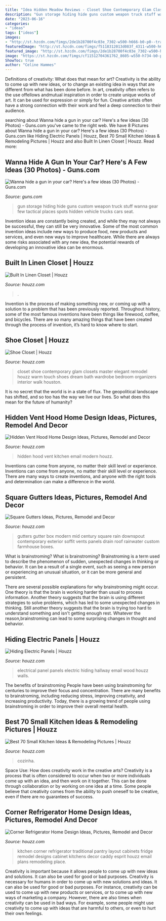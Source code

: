 ```yaml
---
title: "Idea Hidden Meadow Reviews - Closet Shoe Contemporary Glam Closets Master Elegant Remodel Houzz Warm Touch Shoes Dream Bath Wardrobe Bedroom Organizers Interior Walk Houston"
description: "Gun storage hiding hide guns custom weapon truck stuff wanna gear few tactical places spots hidden vehicle trucks cars seat"
date: "2023-06-16"
categories:
- "ideas"
tags: ["ideas"]
images:
- "http://st.hzcdn.com/fimgs/2de1b28700f4c03e_7302-w500-h666-b0-p0--traditional-kitchen.jpg"
featuredImage: "http://st.hzcdn.com/fimgs/f5118312013d083f_4311-w500-h666-b0-p0--modern-kitchen.jpg"
featured_image: "http://st.hzcdn.com/fimgs/2de1b28700f4c03e_7302-w500-h666-b0-p0--traditional-kitchen.jpg"
image: "https://st.hzcdn.com/fimgs/cf11512704361762_8605-w550-h734-b0-p0--traditional-kitchen.jpg"
ShowToc: true
author: "Celine Hammes"
---
```



Definitions of creativity: What does that mean for art?
Creativity is the ability to come up with new ideas, or to change an existing idea in ways that are different from what has been done before. In art, creativity often refers to the use offellows andmutual inspiration in order to create unique works of art. It can be used for expression or simply for fun. Creative artists often have a strong connection with their work and feel a deep connection to their audience.

	

		
searching about Wanna hide a gun in your car? Here&#039;s a few ideas (30 Photos) - Guns.com you've came to the right web. We have 8 Pictures about Wanna hide a gun in your car? Here&#039;s a few ideas (30 Photos) - Guns.com like Hiding Electric Panels | Houzz, Best 70 Small Kitchen Ideas &amp; Remodeling Pictures | Houzz and also Built In Linen Closet | Houzz. Read more:
		
    
## Wanna Hide A Gun In Your Car? Here&#039;s A Few Ideas (30 Photos) - Guns.com

<img loading=lazy src="https://news.guns.com/wp-content/uploads/2013/02/111.jpg" onerror="this.onerror=null;this.src='https://tse4.mm.bing.net/th?id=OIP.N4nULpftT5Mjx9xI7ZbkAgHaE8&amp;pid=15.1';" alt="Wanna hide a gun in your car? Here&#039;s a few ideas (30 Photos) - Guns.com">

_Source: guns.com_

>gun storage hiding hide guns custom weapon truck stuff wanna gear few tactical places spots hidden vehicle trucks cars seat. 

	

Invention ideas are constantly being created, and while they may not always be successful, they can still be very innovative. Some of the most common invention ideas include new ways to produce food, new products and services, and even new ways to improve healthcare. While there are always some risks associated with any new idea, the potential rewards of developing an innovative idea can be enormous.

    
## Built In Linen Closet | Houzz

<img loading=lazy src="https://st.hzcdn.com/fimgs/2311a5e70d5eddea_3634-w500-h666-b0-p0-q80--traditional-bathroom.jpg" onerror="this.onerror=null;this.src='https://tse2.mm.bing.net/th?id=OIP.uOAqg0Xt7_cOetdGUVBM2QHaJ3&amp;pid=15.1';" alt="Built In Linen Closet | Houzz">

_Source: houzz.com_

>. 

	

Invention is the process of making something new, or coming up with a solution to a problem that has been previously reported. Throughout history, some of the most famous inventions have been things like firewood, coffee, and bicycles. There are so many amazing things that have been created through the process of invention, it’s hard to know where to start.

    
## Shoe Closet | Houzz

<img loading=lazy src="https://st.hzcdn.com/fimgs/5511b8560137b1ed_1102-w500-h666-b0-p0--contemporary-closet.jpg" onerror="this.onerror=null;this.src='https://tse4.mm.bing.net/th?id=OIP.gnfj91OBTaJoaLWEQOKIzQHaJ3&amp;pid=15.1';" alt="Shoe Closet | Houzz">

_Source: houzz.com_

>closet shoe contemporary glam closets master elegant remodel houzz warm touch shoes dream bath wardrobe bedroom organizers interior walk houston. 

	

It is no secret that the world is in a state of flux. The geopolitical landscape has shifted, and so too has the way we live our lives. So what does this mean for the future of humanity? 

    
## Hidden Vent Hood Home Design Ideas, Pictures, Remodel And Decor

<img loading=lazy src="http://st.hzcdn.com/fimgs/f5118312013d083f_4311-w500-h666-b0-p0--modern-kitchen.jpg" onerror="this.onerror=null;this.src='https://tse2.mm.bing.net/th?id=OIP.lC0P7XMivtNjbjsUGIxaqgHaJ3&amp;pid=15.1';" alt="Hidden Vent Hood Home Design Ideas, Pictures, Remodel and Decor">

_Source: houzz.com_

>hidden hood vent kitchen email modern houzz. 

	

Inventions can come from anyone, no matter their skill level or experience.
Inventions can come from anyone, no matter their skill level or experience. There are many ways to create inventions, and anyone with the right tools and determination can make a difference in the world.

    
## Square Gutters Ideas, Pictures, Remodel And Decor

<img loading=lazy src="https://st.hzcdn.com/fimgs/c141ef490f28604b_1887-w500-h666-b0-p0--contemporary-exterior.jpg" onerror="this.onerror=null;this.src='https://tse3.mm.bing.net/th?id=OIP.Xkz6nlA9mqnYT0KHMv6yWQHaJ3&amp;pid=15.1';" alt="Square Gutters Ideas, Pictures, Remodel and Decor">

_Source: houzz.com_

>gutters gutter box modern mid century square rain downspout contemporary exterior soffit vents panels drain roof rainwater custom farmhouse boxes. 

	

What is brainstroming?
What is brainstroming?
Brainstroming is a term used to describe the phenomenon of sudden, unexpected changes in thinking or behavior. It can be a result of a single event, such as seeing a new person or experiencing an unusual situation, or it can be more general and persistent.

There are several possible explanations for why brainstroming might occur. One theory is that the brain is working harder than usual to process information. Another theory suggests that the brain is using different strategies to solve problems, which has led to some unexpected changes in thinking. Still another theory suggests that the brain is trying too hard to understand something and isn't getting enough rest. Whatever the reason,brainstroming can lead to some surprising changes in thought and behavior.

    
## Hiding Electric Panels | Houzz

<img loading=lazy src="https://st.hzcdn.com/fimgs/f921094202cc4b95_0407-w500-h666-b0-p0--traditional-hall.jpg" onerror="this.onerror=null;this.src='https://tse2.mm.bing.net/th?id=OIP.pbhbTTtAqISWxPZLeS1-_QHaJ3&amp;pid=15.1';" alt="Hiding Electric Panels | Houzz">

_Source: houzz.com_

>electrical panel panels electric hiding hallway email wood houzz walls. 

	

The benefits of brainstroming
People have been using brainstroming for centuries to improve their focus and concentration. There are many benefits to brainstroming, including reducing stress, improving creativity, and increasing productivity. Today, there is a growing trend of people using brainstroming in order to improve their overall mental health.

    
## Best 70 Small Kitchen Ideas &amp; Remodeling Pictures | Houzz

<img loading=lazy src="https://st.hzcdn.com/fimgs/cf11512704361762_8605-w550-h734-b0-p0--traditional-kitchen.jpg" onerror="this.onerror=null;this.src='https://tse3.mm.bing.net/th?id=OIP.EpGx_Pwh0NlznGHkMwTA9wHaJ4&amp;pid=15.1';" alt="Best 70 Small Kitchen Ideas &amp; Remodeling Pictures | Houzz">

_Source: houzz.com_

>cozinha. 

	

Space Use: How does creativity work in the creative arts?
Creativity is a process that is often considered to occur when two or more individuals come up with an idea, and then work on it together. This can be done through collaboration or by working on one idea at a time. Some people believe that creativity comes from the ability to push oneself to be creative, even if there are no guarantees of success.

    
## Corner Refrigerator Home Design Ideas, Pictures, Remodel And Decor

<img loading=lazy src="http://st.hzcdn.com/fimgs/2de1b28700f4c03e_7302-w500-h666-b0-p0--traditional-kitchen.jpg" onerror="this.onerror=null;this.src='https://tse4.mm.bing.net/th?id=OIP.Pf2iKM0PEEFSrLiRYjKtSAHaJ3&amp;pid=15.1';" alt="Corner Refrigerator Home Design Ideas, Pictures, Remodel and Decor">

_Source: houzz.com_

>kitchen corner refrigerator traditional pantry layout cabinets fridge remodel designs cabinet kitchens decor caddy esprit houzz email plans remodeling place. 

	

Creativity is important because it allows people to come up with new ideas and solutions. It can also be used for good or bad purposes.
Creativity is necessary for humans in order to come up with new solutions and ideas. It can also be used for good or bad purposes. For instance, creativity can be used to come up with new products or services, or to come up with new ways of marketing a company. However, there are also times when creativity can be used in bad ways. For example, some people might use creativity to come up with ideas that are harmful to others, or even to hurt their own feelings.

